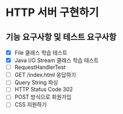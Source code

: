# HTTP 서버 구현하기

## 기능 요구사항 및 테스트 요구사항
- [x] File 클래스 학습 테스트
- [x] Java I/O Stream 클래스 학습 테스트
- [ ] RequestHandlerTest
- [ ] GET /index.html 응답하기
- [ ] Query String 파싱
- [ ] HTTP Status Code 302
- [ ] POST 방식으로 회원가입
- [ ] CSS 지원하기